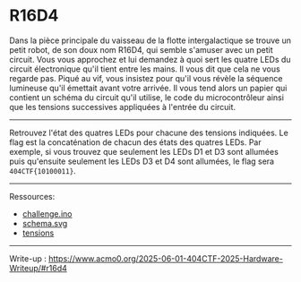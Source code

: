 # R16D4
Dans la pièce principale du vaisseau de la flotte intergalactique se trouve un petit robot, de son doux nom R16D4, qui semble s'amuser avec un petit circuit. Vous vous approchez et lui demandez à quoi sert les quatre LEDs du circuit électronique qu'il tient entre les mains. Il vous dit que cela ne vous regarde pas. Piqué au vif, vous insistez pour qu'il vous révèle la séquence lumineuse qu'il émettait avant votre arrivée. Il vous tend alors un papier qui contient un schéma du circuit qu'il utilise, le code du microcontrôleur ainsi que les tensions successives appliquées à l'entrée du circuit.
***
Retrouvez l'état des quatres LEDs pour chacune des tensions indiquées. Le flag est la concaténation de chacun des états des quatres LEDs. Par exemple, si vous trouvez que seulement les LEDs D1 et D3 sont allumées puis qu'ensuite seulement les LEDs D3 et D4 sont allumées, le flag sera `404CTF{10100011}`.
***
Ressources:
- [challenge.ino](challenge.ino)
- [schema.svg](schema.svg)
- [tensions](tensions)
***
Write-up : https://www.acmo0.org/2025-06-01-404CTF-2025-Hardware-Writeup/#r16d4